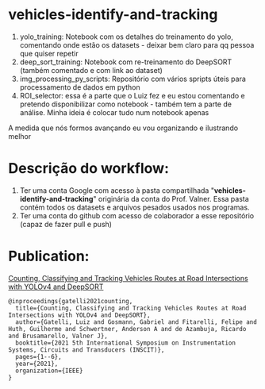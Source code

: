 # vehicles-identify-and-tracking
1. yolo_training: Notebook com os detalhes do treinamento do yolo, comentando onde estão os datasets - deixar bem claro para qq pessoa que quiser repetir
2. deep_sort_training: Notebook com re-treinamento do DeepSORT (também comentado e com link ao dataset)
3. img_processing_py_scripts: Repositório com vários spripts úteis para processamento de dados em python
4. ROI_selector: essa é a parte que o Luiz fez e eu estou comentando e pretendo disponibilizar como notebook - também tem a parte de análise. Minha ideia é colocar tudo num notebook apenas

A medida que nós formos avançando eu vou organizando e ilustrando melhor 

# Descrição do workflow:
1. Ter uma conta Google com acesso à pasta compartilhada "**vehicles-identify-and-tracking**" originária da conta do Prof. Valner. Essa pasta contém todos os datasets e arquivos pesados usados nos programas.
2. Ter uma conta do github com acesso de colaborador a esse repositório (capaz de fazer pull e push)


# Publication:
[Counting, Classifying and Tracking Vehicles Routes at Road Intersections with YOLOv4 and DeepSORT](https://ieeexplore.ieee.org/abstract/document/9557244)
```
@inproceedings{gatelli2021counting,
  title={Counting, Classifying and Tracking Vehicles Routes at Road Intersections with YOLOv4 and DeepSORT},
  author={Gatelli, Luiz and Gosmann, Gabriel and Fitarelli, Felipe and Huth, Guilherme and Schwertner, Anderson A and de Azambuja, Ricardo and Brusamarello, Valner J},
  booktitle={2021 5th International Symposium on Instrumentation Systems, Circuits and Transducers (INSCIT)},
  pages={1--6},
  year={2021},
  organization={IEEE}
}
```

